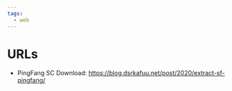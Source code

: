 ```yaml
---
tags:
  - web
---
```


# URLs

- PingFang SC Download: https://blog.dsrkafuu.net/post/2020/extract-sf-pingfang/